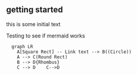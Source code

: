 ## getting started

this is some initial text

Testing to see if mermaid works
```mermaid
  graph LR
    A[Square Rect] -- Link text --> B((Circle))
    A --> C(Round Rect)
    B --> D{Rhombus}
    C --> D    C-->D

```